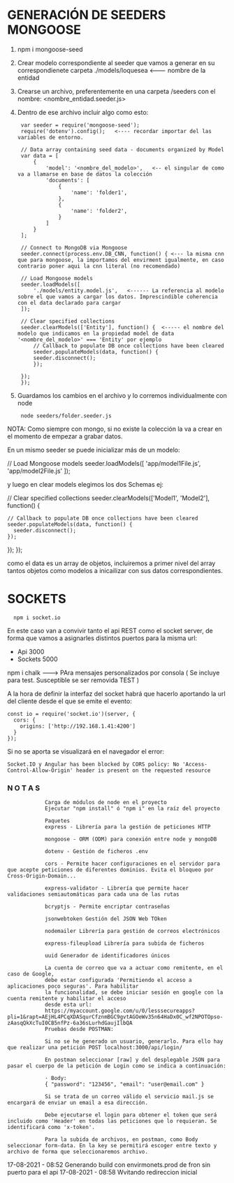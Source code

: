 # GENERACIÓN DE SEEDERS MONGOOSE

1. npm i mongoose-seed

2. Crear modelo correspondiente al seeder que vamos a generar en su correspondienete carpeta ./models/loquesea <--- nombre de la entidad

3. Crearse un archivo, preferentemente en una carpeta /seeders con el nombre: <nombre_entidad.seeder.js>

4. Dentro de ese archivo incluir algo como esto:

        var seeder = require('mongoose-seed');
        require('dotenv').config();   <---- recordar importar del las variables de entorno.

        // Data array containing seed data - documents organized by Model
        var data = [
            {
                'model': '<nombre_del_modelo>',   <-- el singular de como va a llamarse en base de datos la colección
                'documents': [
                    {
                        'name': 'folder1',
                    },
                    {
                        'name': 'folder2',
                    }
                ]
            }
        ];
        
        // Connect to MongoDB via Mongoose
        seeder.connect(process.env.DB_CNN, function() { <--- la misma cnn que para mongoose, la importamos del envirment igualmente, en caso contrario poner aqui la cnn literal (no recomendado)
        
        // Load Mongoose models
        seeder.loadModels([
            './models/entity.model.js',   <------ La referencia al modelo sobre el que vamos a cargar los datos. Imprescindible coherencia con el data declarado para cargar
        ]);
        
        // Clear specified collections
        seeder.clearModels(['Entity'], function() {  <----- el nombre del modelo que indicamos en la propiedad model de data '<nombre_del_modelo>' === 'Entity' por ejemplo
            // Callback to populate DB once collections have been cleared
            seeder.populateModels(data, function() {
            seeder.disconnect();
            });
        
        });
        });

5. Guardamos los cambios en el archivo y lo corremos individualmente con node

        node seeders/folder.seeder.js

NOTA: Como siempre con mongo, si no existe la colección la va a crear en el momento de empezar a grabar datos.

En un mismo seeder se puede inicializar más de un modelo:

  // Load Mongoose models
  seeder.loadModels([
    'app/model1File.js',
    'app/model2File.js'
  ]);
 

 y luego en clear models elegimos los dos Schemas ej:


  // Clear specified collections
  seeder.clearModels(['Model1', 'Model2'], function() {
 
    // Callback to populate DB once collections have been cleared
    seeder.populateModels(data, function() {
      seeder.disconnect();
    });
 
  });
});

como el data es un array de objetos, incluiremos a primer nivel del array tantos objetos como modelos a inicailizar con sus datos correspondientes.

# SOCKETS

      npm i socket.io

En este caso van a convivir tanto el api REST como el socket server, de forma que vamos a asignarles distintos puertos para la misma url:

- Api 3000
- Sockets 5000

npm i chalk ---> PAra mensajes personalizados por consola ( Se incluye para test. Susceptible se ser removida TEST )

A la hora de definir la interfaz del socket habrá que hacerlo aportando la url del cliente desde el que se emite el evento:

    const io = require('socket.io')(server, {
      cors: {
        origins: ['http://192.168.1.41:4200']
      }
    });

Si no se aporta se visualizará en el navegador el error:

    Socket.IO y Angular has been blocked by CORS policy: No 'Access-Control-Allow-Origin' header is present on the requested resource
    
  
  
### N O T A S

                Carga de módulos de node en el proyecto
                Ejecutar "npm install" ó "npm i" en la raíz del proyecto

                Paquetes
                express - Librería para la gestión de peticiones HTTP

                mongoose - ORM (ODM) para conexión entre node y mongoDB

                dotenv - Gestión de ficheros .env

                cors - Permite hacer configuraciones en el servidor para que acepte peticiones de diferentes dominios. Evita el bloqueo por Cross-Origin-Domain...

                express-validator - Librería que permite hacer validaciones semiautomáticas para cada una de las rutas

                bcryptjs - Permite encriptar contraseñas

                jsonwebtoken Gestión del JSON Web TOken

                nodemailer Librería para gestión de correos electrónicos

                express-fileupload Librería para subida de ficheros

                uuid Generador de identificadores únicos

                La cuenta de correo que va a actuar como remitente, en el caso de Google,
                debe estar configurada 'Permitiendo el acceso a aplicaciones poco seguras'. Para habilitar 
                la funcionalidad, se debe iniciar sesión en google con la cuenta remitente y habilitar el acceso 
                desde esta url:
                https://myaccount.google.com/u/0/lesssecureapps?pli=1&rapt=AEjHL4PCqXDASqurCfznmBGC9gvtAGOeWv35n64HaDx0C_wf2NPOTOpso-zAasqQkXcTuI0CB5nfPz-6a36sLurhdGaujIlbQA
                Pruebas desde POSTMAN:

                Si no se he generado un usuario, generarlo. Para ello hay que realizar una petición POST localhost:3000/api/login/

                En postman seleccionar [raw] y del desplegable JSON para pasar el cuerpo de la petición de Login como se indica a continuación:

                · Body:
                { "password": "123456", "email": "user@email.com" }

                Si se trata de un correo válido el servicio mail.js se encargará de enviar un email a esa dirección.

                Debe ejecutarse el login para obtener el token que será incluido como 'Header' en todas las peticiones que lo requieran. Se identificará como 'x-token'.

                Para la subida de archivos, en postman, como Body seleccionar form-data. En la key se permitirá escoger entre texto y archivo de forma que seleccionaremos archivo.


17-08-2021 - 08:52 Generando build con envirmonets.prod de fron sin puerto para el api
17-08-2021 - 08:58 Wvitando redireccion inicial